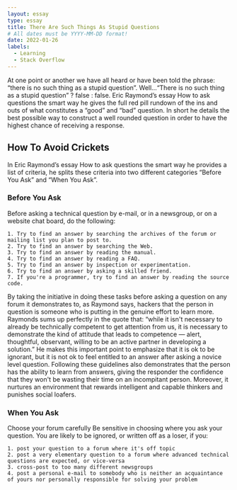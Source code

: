 ```yaml
---
layout: essay
type: essay
title: There Are Such Things As Stupid Questions
# All dates must be YYYY-MM-DD format!
date: 2022-01-26
labels:
  - Learning
  - Stack Overflow
---
```

At one point or another we have all heard or have been told the phrase: “there is no such thing as a stupid question”. Well…“There is no such thing as a stupid question” ? false : false. Eric Raymond’s essay How to ask questions the smart way he gives the full red pill rundown of the ins and outs of what constitutes a “good” and “bad” question. In short he details the best possible way to construct a well rounded question in order to have the highest chance of receiving a response. 

## How To Avoid Crickets
In Eric Raymond’s essay How to ask questions the smart way he provides a list of criteria, he splits these criteria into two different categories “Before You Ask” and “When You Ask”.

### Before You Ask
Before asking a technical question by e-mail, or in a newsgroup, or on a website chat board, do the following:
```
1. Try to find an answer by searching the archives of the forum or mailing list you plan to post to.
2. Try to find an answer by searching the Web.
3. Try to find an answer by reading the manual.
4. Try to find an answer by reading a FAQ.
5. Try to find an answer by inspection or experimentation.
6. Try to find an answer by asking a skilled friend.
7. If you're a programmer, try to find an answer by reading the source code.
```
By taking the initiative in doing these tasks before asking a question on any forum it demonstrates to, as Raymond says, hackers that the person in question is someone who is putting in the genuine effort to learn more. Raymonds sums up perfectly in the quote that: “while it isn't necessary to already be technically competent to get attention from us, it is necessary to demonstrate the kind of attitude that leads to competence — alert, thoughtful, observant, willing to be an active partner in developing a solution.” He makes this important point to emphasize that it is ok to be ignorant, but it is not ok to feel entitled to an answer after asking a novice level question. 
Following these guidelines also demonstrates that the person has the ability to learn from answers, giving the responder the confidence that they won't be wasting their time on an incompitant person. Moreover, it nurtures an environment that rewards intelligent and capable thinkers and punishes social loafers. 

### When You Ask
 Choose your forum carefully
 Be sensitive in choosing where you ask your question. You are likely to be ignored, or written off as a loser, if you:
```
1. post your question to a forum where it's off topic
2. post a very elementary question to a forum where advanced technical questions are expected, or vice-versa
3. cross-post to too many different newsgroups
4. post a personal e-mail to somebody who is neither an acquaintance of yours nor personally responsible for solving your problem
```

